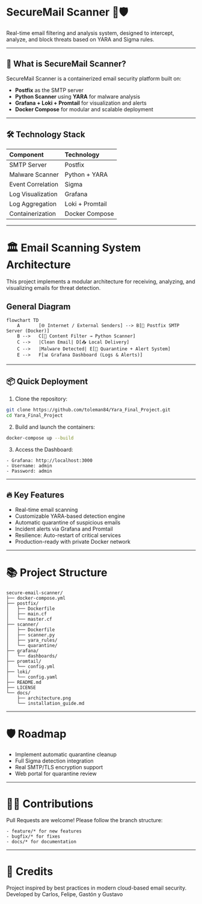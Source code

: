 
# SecureMail Scanner 📧🛡️

Real-time email filtering and analysis system, designed to intercept, analyze, and block threats based on YARA and Sigma rules.

---

## 🚀 What is SecureMail Scanner?

SecureMail Scanner is a containerized email security platform built on:

* **Postfix** as the SMTP server
* **Python Scanner** using **YARA** for malware analysis
* **Grafana + Loki + Promtail** for visualization and alerts
* **Docker Compose** for modular and scalable deployment

---

## 🛠️ Technology Stack

| Component         | Technology      |
| :---------------- | :-------------- |
| SMTP Server       | Postfix         |
| Malware Scanner   | Python + YARA   |
| Event Correlation | Sigma           |
| Log Visualization | Grafana         |
| Log Aggregation   | Loki + Promtail |
| Containerization  | Docker Compose  |

---

# 🏛️ Email Scanning System Architecture

This project implements a modular architecture for receiving, analyzing, and visualizing emails for threat detection.

## General Diagram

```mermaid
flowchart TD
    A       [🌐 Internet / External Senders] --> B[📮 Postfix SMTP Server (Docker)]
    B -->   C[🔎 Content Filter → Python Scanner]
    C -->   |Clean Email| D[📥 Local Delivery]
    C -->   |Malware Detected| E[🚨 Quarantine + Alert System]
    E -->   F[📊 Grafana Dashboard (Logs & Alerts)]
```

---

## 📦 Quick Deployment

1. Clone the repository:

```bash
git clone https://github.com/toleman84/Yara_Final_Project.git
cd Yara_Final_Project
```

2. Build and launch the containers:

```bash
docker-compose up --build
```

3. Access the Dashboard:

```
- Grafana: http://localhost:3000  
- Username: admin  
- Password: admin  
```

---

## 🔥 Key Features

* Real-time email scanning
* Customizable YARA-based detection engine
* Automatic quarantine of suspicious emails
* Incident alerts via Grafana and Promtail
* Resilience: Auto-restart of critical services
* Production-ready with private Docker network

---

# 📚 Project Structure

```
secure-email-scanner/
├── docker-compose.yml
├── postfix/
│   ├── Dockerfile
│   ├── main.cf
│   └── master.cf
├── scanner/
│   ├── Dockerfile
│   ├── scanner.py
│   ├── yara_rules/
│   └── quarantine/
├── grafana/
│   └── dashboards/
├── promtail/
│   └── config.yml
├── loki/
│   └── config.yaml
├── README.md
├── LICENSE
└── docs/
    ├── architecture.png
    └── installation_guide.md
```

---

# 🛡️ Roadmap

* Implement automatic quarantine cleanup
* Full Sigma detection integration
* Real SMTP/TLS encryption support
* Web portal for quarantine review

---

# 👨‍💻 Contributions

Pull Requests are welcome!
Please follow the branch structure:

```
- feature/* for new features  
- bugfix/* for fixes  
- docs/* for documentation  
```

---

# 🌟 Credits

Project inspired by best practices in modern cloud-based email security.
Developed by Carlos, Felipe, Gastón y Gustavo
